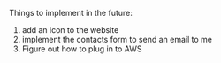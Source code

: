 Things to implement in the future: 
1. add an icon to the website 
2. implement the contacts form to send an email to me 
3. Figure out how to plug in to AWS 